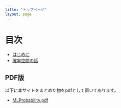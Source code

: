 ```yaml
---
title: "トップページ"
layout: page
---
```


# 目次

- [はじめに](intro.md)
- [確率空間の話](p_space.md)

## PDF版

以下に本サイトをまとめた物をpdfとして置いてあります。

- [MLProbability.pdf](MLrobability.pdf)